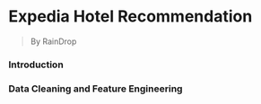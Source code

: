# Expedia Hotel Recommendation
> By RainDrop


### Introduction


### Data Cleaning and Feature Engineering
